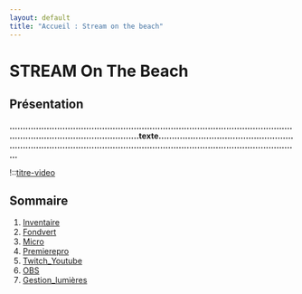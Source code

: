 ```yaml
---
layout: default
title: "Accueil : Stream on the beach"
---
```


# STREAM On The Beach



## Présentation

**............................................................................................................................................................texte.................................................................................................................................................................**

!::[titre-video]( /resources/videotest.MP4)

## Sommaire

1. [Inventaire]( ./inventaire.html )
2. [Fondvert]( ./Font_vert.html )
3. [Micro](./Tutoriel_micro.html )
4. [Premierepro](./Premierepro.html )
5. [Twitch_Youtube](./Twitch_Youtube.html )
6. [OBS](./OBS.html)
7. [Gestion_lumières](./Gestion_lumières.html)
  